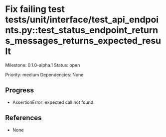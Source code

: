 # Fix failing test tests/unit/interface/test_api_endpoints.py::test_status_endpoint_returns_messages_returns_expected_result
Milestone: 0.1.0-alpha.1
Status: open

Priority: medium
Dependencies: None

## Progress
- AssertionError: expected call not found.

## References
- None
